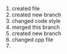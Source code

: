 1. created file
2. created new branch
3. changed code style
4. merged this branch
5. created new branch
6. changed cpp file
7.